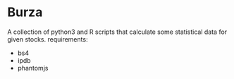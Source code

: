 # Burza
A collection of python3 and R scripts that calculate some statistical data for given stocks.
requirements:
- bs4
- ipdb
- phantomjs
